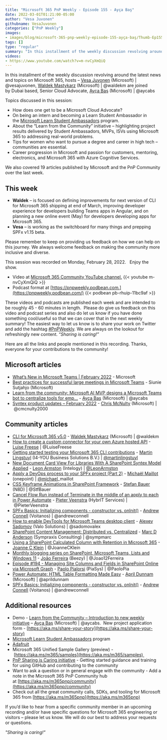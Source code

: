 ```yaml
---
title: "Microsoft 365 PnP Weekly - Episode 155 - Ayça Baş"
date: 2022-03-01T01:21:00-05:00
author: "Vesa Juvonen"
githubname: VesaJuvonen
categories: ["PnP Weekly"]
images:
- images/blog/microsoft-365-pnp-weekly-episode-155-ayça-baş/Thumb-Ep155-February28.png
tags: []
type: "regular"
summary: "In this installment of the weekly discussion revolving around the latest news and topics on Microsoft 365, hosts – Vesa Juvonen (Microsoft), Waldek Mastykarz (Microsoft) are joined by Dubai based, Senior Cloud Advocate, Ayça Baş (Microsoft)"
videos:
- https://www.youtube.com/watch?v=m-nvCyXmQiQ
---
```


In this installment of the weekly discussion revolving around the latest news and topics on Microsoft 365, hosts – [Vesa Juvonen](http://twitter.com/vesajuvonen) (Microsoft) | @vesajuvonen, [Waldek Mastykarz](http://twitter.com/waldekm) (Microsoft) | @waldekm are joined by Dubai based, Senior Cloud Advocate, [Ayça Baş](http://twitter.com/aycabs) (Microsoft) | @aycabs

Topics discussed in this session:

*   How does one get to be a Microsoft Cloud Advocate?  
*   On being an intern and becoming a Learn Student Ambassador in the [Microsoft Learn Student Ambassadors](https://studentambassadors.microsoft.com/) program.
*   About the “Learn from the Community” initiative – highlighting project results delivered by Student Ambassadors, MVPs, ISVs using Microsoft 365 to addressing real-world problems.
*   Tips for women who want to pursue a degree and career in high tech – communities are essential.
*   Career progression in Microsoft and passion for customers, mentoring, electronics, and Microsoft 365 with Azure Cognitive Services.

We also covered 19 articles published by Microsoft and the PnP Community over the last week. 

## This week

*   **Waldek** – is focused on defining improvements for next version of CLI for Microsoft 365 shipping at end of March, improving developer experience for developers building Teams apps in Angular, and on planning a new online event (May) for developers developing apps for Microsoft 365.     
*   **Vesa** – is working as the switchboard for many things and prepping SPFx v1.15 beta.  

Please remember to keep on providing us feedback on how we can help on this journey. We always welcome feedback on making the community more inclusive and diverse.

This session was recorded on Monday, February 28, 2022.   Enjoy the show. 

*   Video at [Microsoft 365 Community YouTube channel.](https://aka.ms/m365pnp-videos)
    {{< youtube m-nvCyXmQiQ >}}
*   Podcast format at [https://pnpweekly.podbean.com.](https://pnpweekly.podbean.com/)
    {{< podbean pb-rhuip-11bc9af >}}

These videos and podcasts are published each week and are intended to be roughly 45 - 60 minutes in length.  Please do give us feedback on this video and podcast series and also do let us know if you have done something cool/useful so that we can cover that in the next weekly summary! The easiest way to let us know is to share your work on Twitter and add the hashtag [#PnPWeekly](https://twitter.com/search?q=%23pnpweekly). We are always on the lookout for refreshingly new content. “_Sharing is caring!”_ 

Here are all the links and people mentioned in this recording. Thanks, everyone for your contributions to the community!

## Microsoft articles

*   [What’s New in Microsoft Teams | February 2022](https://techcommunity.microsoft.com/t5/microsoft-teams-blog/what-s-new-in-microsoft-teams-february-2022/ba-p/3215410) - Microsoft
*   [Best practices for successful large meetings in Microsoft Teams](https://techcommunity.microsoft.com/t5/microsoft-teams-blog/best-practices-for-successful-large-meetings-in-microsoft-teams/ba-p/3201971) - Siunie Sutjahjo (Microsoft)
*   [Learn from the community: Microsoft AI MVP designs a Microsoft Teams bot to centralize tools for emp...](https://devblogs.microsoft.com/microsoft365dev/learn-from-the-community-microsoft-ai-mvp-designs-a-microsoft-teams-bot-to-centralize-tools-for-employees/) - [Ayça Baş](https://twitter.com/aycabs) (Microsoft) | @aycabs
*   [Syntex product updates – February 2022](https://techcommunity.microsoft.com/t5/sharepoint-syntex-blog/syntex-product-updates-february-2022/ba-p/3206102) - [Chris McNulty](http://twitter.com/cmcnulty2000) (Microsoft) | @cmcnulty2000

## Community articles

*   [CLI for Microsoft 365 v5.0](https://techcommunity.microsoft.com/t5/microsoft-365-pnp-blog/cli-for-microsoft-365-v5-0/ba-p/3219956) - [Waldek Mastykarz](https://twitter.com/waldekm) (Microsoft) | @waldekm
*   [How to create a custom connector for your own Azure hosted API](https://techcommunity.microsoft.com/t5/microsoft-365-pnp-blog/how-to-create-a-custom-connector-for-your-own-azure-hosted-api/ba-p/3218944) - [Luise Freese](https://twitter.com/LuiseFreese) | @LuiseFreese
*   [Getting started testing your Microsoft 365 CLI contributions](https://www.blimped.nl/getting-started-testing-your-microsoft365-cli-contributions/) - [Martin Lingstuyl](https://twitter.com/martinlingstuyl) (I4-YOU Business Solutions B.V.) | [@martinlingstuyl](/t5/user/viewprofilepage/user-id/795423)
*   [New Document Card View For Libraries With A SharePoint Syntex Model Applied](https://www.leonarmston.com/2022/02/new-document-card-view-for-libraries-with-sharepoint-syntex-model-applied/) - [Leon Armston](https://twitter.com/LeonArmston) (Intelogy) | [@LeonArmston](/t5/user/viewprofilepage/user-id/855621)
*   [Apply a DevOps process to your SPFx project (Part 2)](https://michaelmaillot.github.io/articles/20220221-apply-devops-spfx-part2/) - [Michaël Maillot](https://twitter.com/michael_maillot) (onepoint) | [@michael](/t5/user/viewprofilepage/user-id/43617)\_maillot
*   [CSS Keyframe Animations in SharePoint Framework](https://n8d.at/css-keyframe-animations-in-sharepoint-framework) - [Stefan Bauer](https://twitter.com/StfBauer) (N8D) | @StfBauer
*   [Cancel Flow Run instead of Terminate in the middle of an apply to each in Power Automate](https://sharepains.com/2022/02/25/cancel-flow-run-terminate-power-automate/) - [Pieter Veenstra](https://twitter.com/PieterVeenstra) (HybrIT Services) | @PieterVeenstra
*   [SPFx Basics: Initializing components - constructor vs. onInit()](https://www.andrewconnell.com/blog/initialize-sharepoint-framework-components-constructor-oninit/) - [Andrew Connell](https://twitter.com/andrewconnell) (Voitanos) | @andrewconnell
*   [How to enable DevTools for Microsoft Teams desktop client](http://sadomovalex.blogspot.com/2022/02/how-to-enable-devtools-for-microsoft.html) - [Alexey Sadomov](https://twitter.com/sadomovalex) (Valo Solutions) | @sadomovalex
*   [SharePoint Content Management: Distributed vs. Centralized](https://sympmarc.com/2022/02/17/sharepoint-content-management-distributed-vs-centralized/) - [Marc D Anderson](https://twitter.com/sympmarc) (Sympraxis Consulting) | @sympmarc
*   [Using a SharePoint Calculated Column with Retention in Microsoft 365](https://joannecklein.com/2022/02/16/using-a-sharepoint-calculated-column-with-retention/) - [Joanne C Klein](https://twitter.com/JoanneCKlein) | @JoanneCKlein
*   [Monthly blogging series on SharePoint, Microsoft Teams, Lists and Windows 11](https://twitter.com/Joao12Ferreira/status/1498202994747351044) - [João Ferreira](https://twitter.com/Joao12Ferreira) (Beezy) | @Joao12Ferreira
*   [Episode #194 - Managing Site Columns and Fields in SharePoint Online via Microsoft Graph](https://www.youtube.com/watch?v=cX_mRLI9mZs) - [Paolo Pialorsi](https://twitter.com/PaoloPia) (PiaSys) | @PaoloPia
*   [Power Automate: HTML Table Formatting Made Easy](https://www.youtube.com/watch?v=lJOzBJKUfPQ) - [April Dunnam](https://twitter.com/aprildunnam) (Microsoft) | @aprildunnam
*   [SPFx Basics: Initializing components - constructor vs. onInit()](https://www.youtube.com/watch?v=asRrenO8VYw) - [Andrew Connell](https://twitter.com/andrewconnell) (Voitanos) | @andrewconnell

## Additional resources

*   Demo - [Learn from the Community – Introduction to new weekly initiative](https://youtu.be/627L2Lz5K3w?t=1382) – [Ayça Baş](http://twitter.com/aycabs) (Microsoft) | @aycabs.  New project application form - [https://aka.ms/share-your-story](https://aka.ms/share-your-story)
*   [Microsoft Learn Student Ambassadors](https://studentambassadors.microsoft.com/) program
*   [Adafruit](https://www.adafruit.com/about)
*   Microsoft 365 Unified Sample Gallery (preview) - [https://aka.ms/m365/samples](https://aka.ms/m365/samples) 
*   [PnP Sharing is Caring initiative](https://aka.ms/sharing-is-caring) \- Getting started guidance and training for using GitHub and contributing to the community
*   Want to ask a question or in general engage with the community - Add a note in the Microsoft 365 PnP Community hub at [https://aka.ms/m365pnp/community](https://aka.ms/m365pnp/community)
*   Check out all the great community calls, SDKs, and tooling for Microsoft 365 from [https://aka.ms/m365pnp](https://aka.ms/m365pnp)

If you’d like to hear from a specific community member in an upcoming recording and/or have specific questions for Microsoft 365 engineering or visitors – please let us know. We will do our best to address your requests or questions.

_"Sharing is caring!"_
